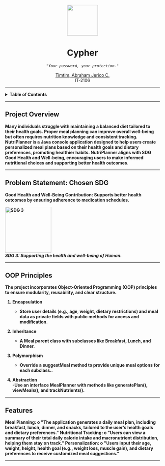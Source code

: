 <p align="center">
  <img src="NutriPlanner.jpeg" width="100" />
</p>

<h1 align="center">Cypher</h1>

<p align="center">
    <em><code> "Your password, your protection." </code></em>
</p>

<p align="center">
    <a href="https://github.com/ChixMagnet08">Timtim, Abraham Jerico C.</a><br>
    IT-2106
</p>

---

<details>
  <summary><strong>Table of Contents<strong></summary>
  
  - [Project Overview](#project-overview)
  - [Problem Statement: Chosen SDG](#problem-statement-chosen-sdg)
  - [OOP Principles](#oop-principles)
  - [Features](#features)

</details>

---

##  Project Overview

Many individuals struggle with maintaining a balanced diet tailored to their health goals. Proper meal planning can improve overall well-being but often requires nutrition knowledge and consistent tracking. NutriPlanner is a Java console application designed to help users create personalized meal plans based on their health goals and dietary preferences, promoting healthier habits. NutriPlanner aligns with SDG Good Health and Well-being, encouraging users to make informed nutritional choices and supporting better health outcomes.


---

## Problem Statement: Chosen SDG

Good Health and Well-Being
Contribution: Supports better health outcomes by ensuring adherence to medication schedules.


<p>
  <img src="SDG3.jpg" alt="SDG 3" width="150" />  
  <br>
  <em>SDG 3: Supporting the health and well-being of Human.</em>
</p>


---

## OOP Principles
The project incorporates Object-Oriented Programming (OOP) principles to ensure modularity, reusability, and clear structure.

1. **Encapsulation**  
   - Store user details (e.g., age, weight, dietary restrictions) and meal data as private fields with public methods for access and modification.  

2. **Inheritance**  
   - A Meal parent class with subclasses like Breakfast, Lunch, and Dinner.  

3. **Polymorphism**  
   - Override a suggestMeal method to provide unique meal options for each subclass..  

4. **Abstraction**  
   -Use an interface MealPlanner with methods like generatePlan(), viewMeals(), and trackNutrients().

---


## Features
Meal Planning:
o   "The application generates a daily meal plan, including breakfast, lunch, dinner, and snacks, tailored to the user’s health goals and dietary preferences."
Nutritional Tracking:
o   "Users can view a summary of their total daily calorie intake and macronutrient distribution, helping them stay on track."
Personalization:
o   "Users input their age, weight, height, health goal (e.g., weight loss, muscle gain), and dietary preferences to receive customized meal suggestions."



---
